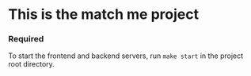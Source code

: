 # This is the match me project

### Required

To start the frontend and backend servers, run ```make start``` in the project root directory.